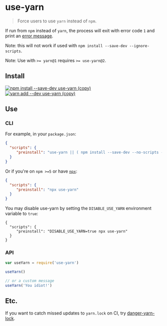 # use-yarn
> Force users to use `yarn` instead of `npm`.

If run from `npm` instead of `yarn`, the process will exit with error code `1`
and print an [error message](https://raw.githubusercontent.com/adjohnson916/use-yarn/master/message.txt).

Note: this will not work if used with `npm install --save-dev --ignore-scripts`.

Note: Use with `>= yarn@1` requires `>= use-yarn@2`.

## Install

[![npm install --save-dev use-yarn (copy)](https://copyhaste.com/i?t=npm%20install%20--save-dev%20use-yarn)](https://copyhaste.com/c?t=npm%20install%20--save-dev%20use-yarn "npm install --save-dev use-yarn (copy)")
[![yarn add --dev use-yarn (copy)](https://copyhaste.com/i?t=yarn%20add%20--dev%20use-yarn)](https://copyhaste.com/c?t=yarn%20add%20--dev%20use-yarn "yarn add --dev use-yarn (copy)")

## Use

### CLI

For example, in your `package.json`:
```json
{
  "scripts": {
     "preinstall": "use-yarn || ( npm install --save-dev --no-scripts --no-save use-yarn && use-yarn )"
  }
}
```

Or if you're on `npm >=5` or have [`npx`][npx]:
```json
{
  "scripts": {
     "preinstall": "npx use-yarn"
  }
}
```

You may disable use-yarn by setting the `DISABLE_USE_YARN` environment variable to `true`:
```
{
  "scripts": {
     "preinstall": "DISABLE_USE_YARN=true npx use-yarn"
  }
}
```

### API

```js
var useYarn = require('use-yarn')

useYarn()

// or a custom message
useYarn('You idiot!')
```

## Etc.

If you want to catch missed updates to `yarn.lock` on CI, try [danger-yarn-lock](https://github.com/adjohnson916/danger-yarn-lock).


[npx]: https://www.npmjs.com/package/npx
